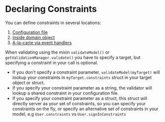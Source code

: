 # Declaring Constraints

You can define constraints in several locations:

1. [Configuration file](configuration-file.md)
2. [Inside domain object](domain-object.md)
3. [A-la-carte via event handlers](a-la-carte-via-event-handlers.md)

When validating using the mixin `validateModel()` or `getValidationManager.validate()` you have to specify a target, but specifying a constraint in your call is optional.

* If you don't specify a constraint parameter, `validateModel(myTarget)` will lookup your constraints in `myTarget.constraints` struct in your target object or struct.
* If you specify your constraint parameter as a string, the validator will lookup a shared constraint in your configuration file.
* If you specify your constraint parameter as a struct, this struct will directly server as your set of constraints, so you can specify your constraints on the fly,  or specify an alternative set of constraints in your model, e.g `User.constraints` vs `User.signInConstraints`

